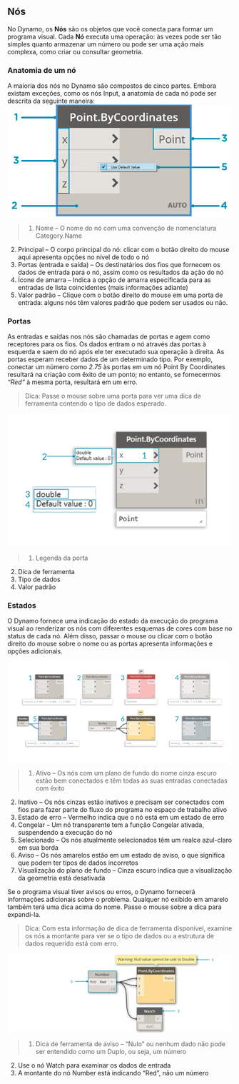 

## Nós

No Dynamo, os **Nós** são os objetos que você conecta para formar um programa visual. Cada **Nó** executa uma operação: às vezes pode ser tão simples quanto armazenar um número ou pode ser uma ação mais complexa, como criar ou consultar geometria.

### Anatomia de um nó

A maioria dos nós no Dynamo são compostos de cinco partes. Embora existam exceções, como os nós Input, a anatomia de cada nó pode ser descrita da seguinte maneira: ![Explicação do nó Point By Coordinates](images/3-1/00-AnatomyOfANode.png)

> 1. Nome – O nome do nó com uma convenção de nomenclatura Category.Name
2. Principal – O corpo principal do nó: clicar com o botão direito do mouse aqui apresenta opções no nível de todo o nó
3. Portas (entrada e saída) – Os destinatários dos fios que fornecem os dados de entrada para o nó, assim como os resultados da ação do nó
4. Ícone de amarra – Indica a opção de amarra especificada para as entradas de lista coincidentes (mais informações adiante)
5. Valor padrão – Clique com o botão direito do mouse em uma porta de entrada: alguns nós têm valores padrão que podem ser usados ou não.

### Portas

As entradas e saídas nos nós são chamadas de portas e agem como receptores para os fios. Os dados entram o nó através das portas à esquerda e saem do nó após ele ter executado sua operação à direita. As portas esperam receber dados de um determinado tipo. Por exemplo, conectar um número como *2.75* às portas em um nó Point By Coordinates resultará na criação com êxito de um ponto; no entanto, se fornecermos *“Red”* à mesma porta, resultará em um erro.

> Dica: Passe o mouse sobre uma porta para ver uma dica de ferramenta contendo o tipo de dados esperado.

![Legendas da porta-Point by Coordinates](images/3-1/01-Ports.png)

> 1. Legenda da porta
2. Dica de ferramenta
3. Tipo de dados
4. Valor padrão

### Estados

O Dynamo fornece uma indicação do estado da execução do programa visual ao renderizar os nós com diferentes esquemas de cores com base no status de cada nó. Além disso, passar o mouse ou clicar com o botão direito do mouse sobre o nome ou as portas apresenta informações e opções adicionais.

![Estados](images/3-1/02-States2.png)

> 1. Ativo – Os nós com um plano de fundo do nome cinza escuro estão bem conectados e têm todas as suas entradas conectadas com êxito
2. Inativo – Os nós cinzas estão inativos e precisam ser conectados com fios para fazer parte do fluxo do programa no espaço de trabalho ativo
3. Estado de erro – Vermelho indica que o nó está em um estado de erro
4. Congelar – Um nó transparente tem a função Congelar ativada, suspendendo a execução do nó
5. Selecionado – Os nós atualmente selecionados têm um realce azul-claro em sua borda
6. Aviso – Os nós amarelos estão em um estado de aviso, o que significa que podem ter tipos de dados incorretos
7. Visualização do plano de fundo – Cinza escuro indica que a visualização da geometria está desativada

Se o programa visual tiver avisos ou erros, o Dynamo fornecerá informações adicionais sobre o problema. Qualquer nó exibido em amarelo também terá uma dica acima do nome. Passe o mouse sobre a dica para expandi-la.

> Dica: Com esta informação de dica de ferramenta disponível, examine os nós a montante para ver se o tipo de dados ou a estrutura de dados requerido está com erro.

![Dica de ferramenta de erros dos nós](images/3-1/03-WarningTooltip.jpg)

> 1. Dica de ferramenta de aviso – “Nulo” ou nenhum dado não pode ser entendido como um Duplo, ou seja, um número
2. Use o nó Watch para examinar os dados de entrada
3. A montante do nó Number está indicando “Red”, não um número

